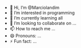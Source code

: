 - 👋 Hi, I’m @Marciolandim
- 👀 I’m interested in programming
- 🌱 I’m currently learning all
- 💞️ I’m looking to collaborate on ...
- 📫 How to reach me ...
- 😄 Pronouns: ...
- ⚡ Fun fact: ...

<!---
Marciolandim/Marciolandim is a ✨ special ✨ repository because its `README.md` (this file) appears on your GitHub profile.
You can click the Preview link to take a look at your changes.
--->
